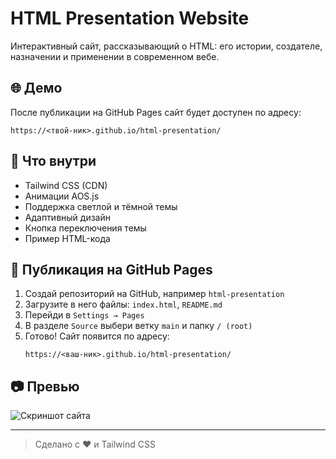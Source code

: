 # HTML Presentation Website

Интерактивный сайт, рассказывающий о HTML: его истории, создателе, назначении и применении в современном вебе.

## 🌐 Демо

После публикации на GitHub Pages сайт будет доступен по адресу:

```
https://<твой-ник>.github.io/html-presentation/
```

## 🧠 Что внутри

- Tailwind CSS (CDN)
- Анимации AOS.js
- Поддержка светлой и тёмной темы
- Адаптивный дизайн
- Кнопка переключения темы
- Пример HTML-кода

## 🚀 Публикация на GitHub Pages

1. Создай репозиторий на GitHub, например `html-presentation`
2. Загрузите в него файлы: `index.html`, `README.md`
3. Перейди в `Settings → Pages`
4. В разделе `Source` выбери ветку `main` и папку `/ (root)`
5. Готово! Сайт появится по адресу:
   ```
   https://<ваш-ник>.github.io/html-presentation/
   ```

## 📷 Превью

![Скриншот сайта](https://www.w3.org/html/logo/downloads/HTML5_Logo_512.png)

---

> Сделано с ❤️ и Tailwind CSS
